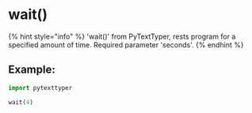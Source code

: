 # wait()

{% hint style="info" %}
'wait()' from PyTextTyper, rests program for a specified amount of time. Required parameter 'seconds'.
{% endhint %}

## Example:

```python
import pytexttyper

wait(4)
```
